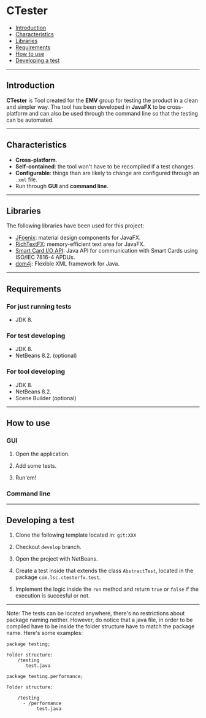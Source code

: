 # CTester

- [Introduction](#Introduction)
- [Characteristics](#Characteristics)
- [Libraries](#Libraries)
- [Requirements](#Requirements)
- [How to use](#How&#32;to&#32;use)
- [Developing a test](#Developing&#32;a&#32;test)

---

## Introduction

__CTester__ is Tool created for the __EMV__ group for testing the product in a clean and simpler way. The tool has been developed in __JavaFX__ to be cross-platform and can also be used through the command line so that the testing can be automated.

---

## Characteristics

- __Cross-platform__.
- __Self-contained__: the tool won't have to be recompiled if a test changes.
- __Configurable__: things than are likely to change are configured through an `.xml` file.
- Run through __GUI__ and __command line__.

---

## Libraries

The following libraries have been used for this project:

- [JFoenix](https://github.com/jfoenixadmin/JFoenix): material design components for JavaFX.
- [RichTextFX](https://github.com/FXMisc/RichTextFX): memory-efficient text area for JavaFX.
- [Smart Card I/O API](https://docs.oracle.com/javase/7/docs/jre/api/security/smartcardio/spec/): Java API for communication with Smart Cards using ISO/IEC 7816-4 APDUs.
- [dom4j](https://dom4j.github.io/): Flexible XML framework for Java.

---

## Requirements

### For just running tests

- JDK 8.

### For test developing

- JDK 8.
- NetBeans 8.2. (optional)

### For tool developing

- JDK 8.
- NetBeans 8.2.
- Scene Builder (optional)

---

## How to use

### GUI

1. Open the application.

2. Add some tests.

3. Run'em!

### Command line

---

## Developing a test

1. Clone the following template located in: `git:XXX`

2. Checkout `develop` branch.

3. Open the project with NetBeans.

4. Create a test inside that extends the class `AbstractTest`, located in the package `com.lsc.ctesterfx.test`.

5. Implement the logic inside the `run` method and return `true` or `false` if the execution is succesful or not.

---

Note: The tests can be located anywhere, there's no restrictions about package naming neither. However, do notice that a java file, in order to be compiled have to be inside the folder structure have to match the package name. Here's some examples:

```#comment
package testing;

Folder structure:
    /testing
       test.java
```

```#comment
package testing.performance;

Folder structure:

    /testing
      - /performance
           test.java
```

